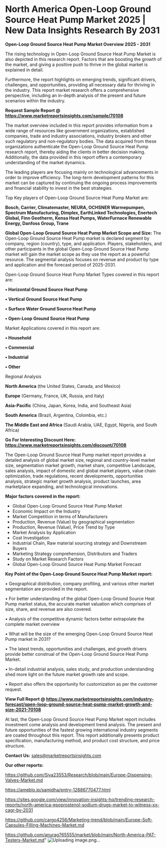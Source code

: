 # North America Open-Loop Ground Source Heat Pump Market 2025 | New Data Insights Research By 2031

<Strong> Open-Loop Ground Source Heat Pump Market Overview 2025 - 2031</strong>

The rising technology in Open-Loop Ground Source Heat Pump Market is also depicted in this research report. Factors that are boosting the growth of the market, and giving a positive push to thrive in the global market is explained in detail.

Furthermore, the report highlights on emerging trends, significant drivers, challenges, and opportunities, providing all necessary data for thriving in the industry. This report market research offers a comprehensive perspective, including an in-depth analysis of the present and future scenarios within the industry.

<strong>Request Sample Report @ <a href=https://www.marketreportsinsights.com/sample/70108>https://www.marketreportsinsights.com/sample/70108</a></strong>

The market overview included in this report provides information from a wide range of resources like government organizations, established companies, trade and industry associations, industry brokers and other such regulatory and non-regulatory bodies. The data acquired from these organizations authenticate the Open-Loop Ground Source Heat Pump research report, thereby aiding the clients in better decision making. Additionally, the data provided in this report offers a contemporary understanding of the market dynamics.

The leading players are focusing mainly on technological advancements in order to improve efficiency. The long-term development patterns for this market can be captured by continuing the ongoing process improvements and financial stability to invest in the best strategies.

Top Key players of Open-Loop Ground Source Heat Pump Market are:

<strong>Bosch, Carrier, Climatemaster, NEURA, OCHSNER Warmepumpen, Spectrum Manufacturing, Dimplex, EarthLinked Technologies, Enertech Global, Finn Geotherm, Kensa Heat Pumps, WaterFurnace Renewable Energy, Danfoss Group, Trane</strong>

<strong><b>Global Open-Loop Ground Source Heat Pump Market Scope and Size:</b></strong>
The Open-Loop Ground Source Heat Pump market is declared segment by company, region (country), type, and application. Players, stakeholders, and other participants in the global Open-Loop Ground Source Heat Pump market will gain the market scope as they use the report as a powerful resource. The segmental analysis focuses on revenue and product by type and application and the forecast period of 2025-2031.

Open-Loop Ground Source Heat Pump Market Types covered in this report are:

<strong>• Horizontal Ground Source Heat Pump

• Vertical Ground Source Heat Pump

• Surface Water Ground Source Heat Pump

• Open-Loop Ground Source Heat Pump</strong>

Market Applications covered in this report are:

<strong>• Household

• Commercial

• Industrial

• Other</strong> 

Regional Analysis

<strong>North America</strong> (the United States, Canada, and Mexico)

<strong>Europe</strong> (Germany, France, UK, Russia, and Italy)

<strong>Asia-Pacific</strong> (China, Japan, Korea, India, and Southeast Asia)

<strong>South America</strong> (Brazil, Argentina, Colombia, etc.)

<strong>The Middle East and Africa</strong> (Saudi Arabia, UAE, Egypt, Nigeria, and South Africa)

<strong>Go For Interesting Discount Here: <a href=https://www.marketreportsinsights.com/discount/70108>https://www.marketreportsinsights.com/discount/70108</a></strong>

The Open-Loop Ground Source Heat Pump market report provides a detailed analysis of global market size, regional and country-level market size, segmentation market growth, market share, competitive Landscape, sales analysis, impact of domestic and global market players, value chain optimization, trade regulations, recent developments, opportunities analysis, strategic market growth analysis, product launches, area marketplace expanding, and technological innovations.

<strong><b>Major factors covered in the report:</b></strong>
<ul>
  <li>Global Open-Loop Ground Source Heat Pump Market </li>
  <li>Economic Impact on the Industry</li>
  <li>Market Competition in terms of Manufacturers</li>
  <li>Production, Revenue (Value) by geographical segmentation</li>
  <li>Production, Revenue (Value), Price Trend by Type</li>
  <li>Market Analysis by Application</li>
  <li>Cost Investigation</li>
  <li>Industrial Chain, Raw material sourcing strategy and Downstream Buyers</li>
  <li>Marketing Strategy comprehension, Distributors and Traders</li>
  <li>Study on Market Research Factors</li>
  <li>Global Open-Loop Ground Source Heat Pump Market Forecast</li>
</ul>

<strong><b>Key Point of the Open-Loop Ground Source Heat Pump Market report:</b></strong>

• Geographical distribution, company profiling, and various other market segmentation are provided in the report.

• For better understanding of the global Open-Loop Ground Source Heat Pump market status, the accurate market valuation which comprises of size, share, and revenue are also covered.

• Analysis of the competitive dynamic factors better extrapolate the complete market overview

• What will be the size of the emerging Open-Loop Ground Source Heat Pump market in 2031?

• The latest trends, opportunities and challenges, and growth drivers provide better construal of the Open-Loop Ground Source Heat Pump Market.

• In-detail industrial analysis, sales study, and production understanding shed more light on the future market growth rate and scope.

• Report also offers the opportunity for customization as per the customer request.

<strong><b>View Full Report @ <a href=https://www.marketreportsinsights.com/industry-forecast/open-loop-ground-source-heat-pump-market-growth-and-size-2021-70108>https://www.marketreportsinsights.com/industry-forecast/open-loop-ground-source-heat-pump-market-growth-and-size-2021-70108</a></b></strong>


At last, the Open-Loop Ground Source Heat Pump Market report includes investment come analysis and development trend analysis. The present and future opportunities of the fastest growing international industry segments are coated throughout this report. This report additionally presents product specification, manufacturing method, and product cost structure, and price structure.

<strong>Contact Us:</strong>
sales@marketreportsinsights.com

<strong>Our other reports:</strong>

<a href=https://github.com/Siya23553/Research/blob/main/Europe-Dispensing-Valves-Market.md>https://github.com/Siya23553/Research/blob/main/Europe-Dispensing-Valves-Market.md</a>

<a href=https://ameblo.jp/samidha/entry-12886770477.html>https://ameblo.jp/samidha/entry-12886770477.html</a>

<a href=https://sites.google.com/view/innovation-insights-hq/trending-research-reports/north-america-epoprostenol-sodium-drugs-market-to-witness-xx-cagr-by-2031>https://sites.google.com/view/innovation-insights-hq/trending-research-reports/north-america-epoprostenol-sodium-drugs-market-to-witness-xx-cagr-by-2031</a>

<a href=https://github.com/cargo4256/Marketing-trend/blob/main/Europe-Soft-Capsules-Filling-Machines-Market.md>https://github.com/cargo4256/Marketing-trend/blob/main/Europe-Soft-Capsules-Filling-Machines-Market.md</a>

<a href=https://github.com/anurag765555/market/blob/main/North-America-PAT-Testers-Market.md>https://github.com/anurag765555/market/blob/main/North-America-PAT-Testers-Market.md</a>"
![Uploading image.png…]()
